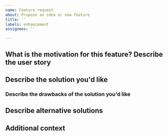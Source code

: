 ```yaml
---
name: Feature request
about: Propose an idea or new feature
title: ''
labels: enhancement
assignees: ''

---
```


## What is the motivation for this feature? Describe the user story
<!--
For example:
- As a developer, I often want to [...], but I'm always frustrated when [...]
- Discord has recently released [...]
- A useful feature to add would be [...]
-->

## Describe the solution you'd like
<!-- A clear and specific description of what you want to happen. -->

### Describe the drawbacks of the solution you'd like
<!--
A clear and specific description of problems your solution could cause.
For example:
- How maintainable is it?
- Is it future-proof?
- Will it make the package harder to use?
-->

## Describe alternative solutions
<!-- A clear and specific description of any alternative solutions or features that would solve the same problem. -->

## Additional context
<!--
Any other context, including screenshots, that could help describe your feature request.
Would you be willing to work on implementing this feature?
-->
